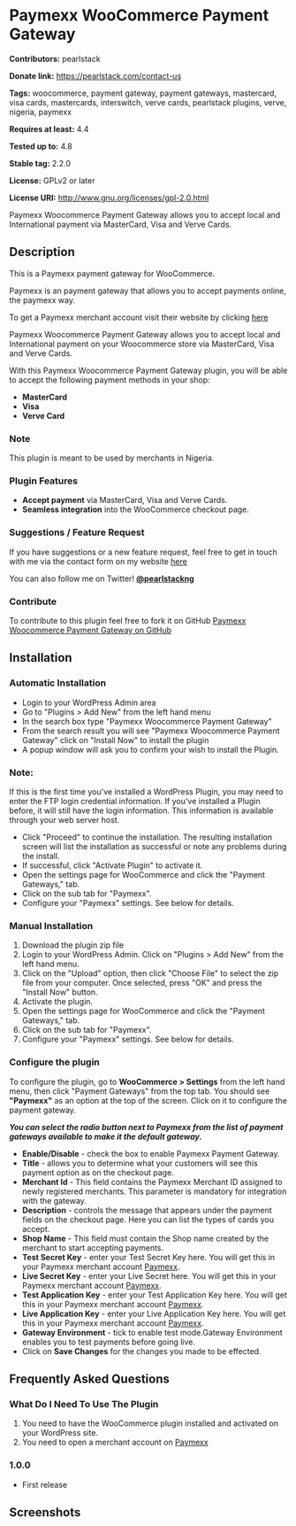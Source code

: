 # Paymexx WooCommerce Payment Gateway

**Contributors:** pearlstack

**Donate link:** https://pearlstack.com/contact-us

**Tags:** woocommerce, payment gateway, payment gateways, mastercard, visa cards, mastercards, interswitch, verve cards, pearlstack plugins, verve, nigeria, paymexx

**Requires at least:** 4.4

**Tested up to:** 4.8

**Stable tag:** 2.2.0

**License:** GPLv2 or later

**License URI:** http://www.gnu.org/licenses/gpl-2.0.html

Paymexx Woocommerce Payment Gateway allows you to accept local and International payment via MasterCard, Visa and Verve Cards.






## Description

This is a Paymexx payment gateway for WooCommerce.

Paymexx is an payment gateway that allows you to accept payments online, the paymexx way.

To get a Paymexx merchant account visit their website by clicking [here](https://paymexx.com/merchant/register)

Paymexx Woocommerce Payment Gateway allows you to accept local and International payment on your Woocommerce store via MasterCard, Visa and Verve Cards.

With this Paymexx Woocommerce Payment Gateway plugin, you will be able to accept the following payment methods in your shop:

* __MasterCard__
* __Visa__
* __Verve Card__


### Note

This plugin is meant to be used by merchants in Nigeria.


### Plugin Features

*   __Accept payment__ via MasterCard, Visa and Verve Cards.
* 	__Seamless integration__ into the WooCommerce checkout page.



### Suggestions / Feature Request

If you have suggestions or a new feature request, feel free to get in touch with me via the contact form on my website [here](http://bosun.me/get-in-touch/)

You can also follow me on Twitter! **[@pearlstackng](http://twitter.com/pearlstackng)**



### Contribute
To contribute to this plugin feel free to fork it on GitHub [Paymexx Woocommerce Payment Gateway on GitHub](https://github.com/pearl-stack/paymexx-woocommerce-payment-gateway.php)



## Installation


### Automatic Installation
* 	Login to your WordPress Admin area
* 	Go to "Plugins > Add New" from the left hand menu
* 	In the search box type "Paymexx Woocommerce Payment Gateway"
*	From the search result you will see "Paymexx Woocommerce Payment Gateway" click on "Install Now" to install the plugin
*	A popup window will ask you to confirm your wish to install the Plugin.


### Note:
If this is the first time you've installed a WordPress Plugin, you may need to enter the FTP login credential information. If you've installed a Plugin before, it will still have the login information. This information is available through your web server host.

* Click "Proceed" to continue the installation. The resulting installation screen will list the installation as successful or note any problems during the install.
* If successful, click "Activate Plugin" to activate it.
* 	Open the settings page for WooCommerce and click the "Payment Gateways," tab.
* 	Click on the sub tab for "Paymexx".
*	Configure your "Paymexx" settings. See below for details.


### Manual Installation
1. 	Download the plugin zip file
2. 	Login to your WordPress Admin. Click on "Plugins > Add New" from the left hand menu.
3.  Click on the "Upload" option, then click "Choose File" to select the zip file from your computer. Once selected, press "OK" and press the "Install Now" button.
4.  Activate the plugin.
5. 	Open the settings page for WooCommerce and click the "Payment Gateways," tab.
6. 	Click on the sub tab for "Paymexx".
7.	Configure your "Paymexx" settings. See below for details.




### Configure the plugin
To configure the plugin, go to __WooCommerce > Settings__ from the left hand menu, then click "Payment Gateways" from the top tab. You should see __"Paymexx"__ as an option at the top of the screen. Click on it to configure the payment gateway.

__*You can select the radio button next to Paymexx from the list of payment gateways available to make it the default gateway.*__

* __Enable/Disable__ - check the box to enable Paymexx Payment Gateway.
* __Title__ - allows you to determine what your customers will see this payment option as on the checkout page.
* __Merchant Id__ - This field contains the Paymexx Merchant ID assigned to newly registered merchants. This parameter is mandatory for integration with the gateway.
* __Description__ - controls the message that appears under the payment fields on the checkout page. Here you can list the types of cards you accept.
* __Shop Name__  - This field must contain the Shop name created by the merchant to start accepting payments.
* __Test Secret Key__  - enter your Test Secret Key here. You will get this in your Paymexx merchant account [Paymexx](https://paymexx.com/merchant/dashboard).
* __Live Secret Key__  - enter your Live Secret here. You will get this in your Paymexx merchant account [Paymexx](https://paymexx.com/merchant/dashboardy).
* __Test Application Key__  - enter your Test Application Key here. You will get this in your Paymexx merchant account [Paymexx](https://paymexx.com/merchant/dashboard).
* __Live Application Key__  - enter your Live Application Key here. You will get this in your Paymexx merchant account [Paymexx](https://paymexx.com/merchant/dashboard).
* __Gateway Environment__  - tick to enable test mode.Gateway Environment enables you to test payments before going live. 
* Click on __Save Changes__ for the changes you made to be effected.






## Frequently Asked Questions


### What Do I Need To Use The Plugin

1.	You need to have the WooCommerce plugin installed and activated on your WordPress site.
2.	You need to open a merchant account on [Paymexx](https://paymexx.com/merchant/register)




### 1.0.0
*   First release





## Screenshots

